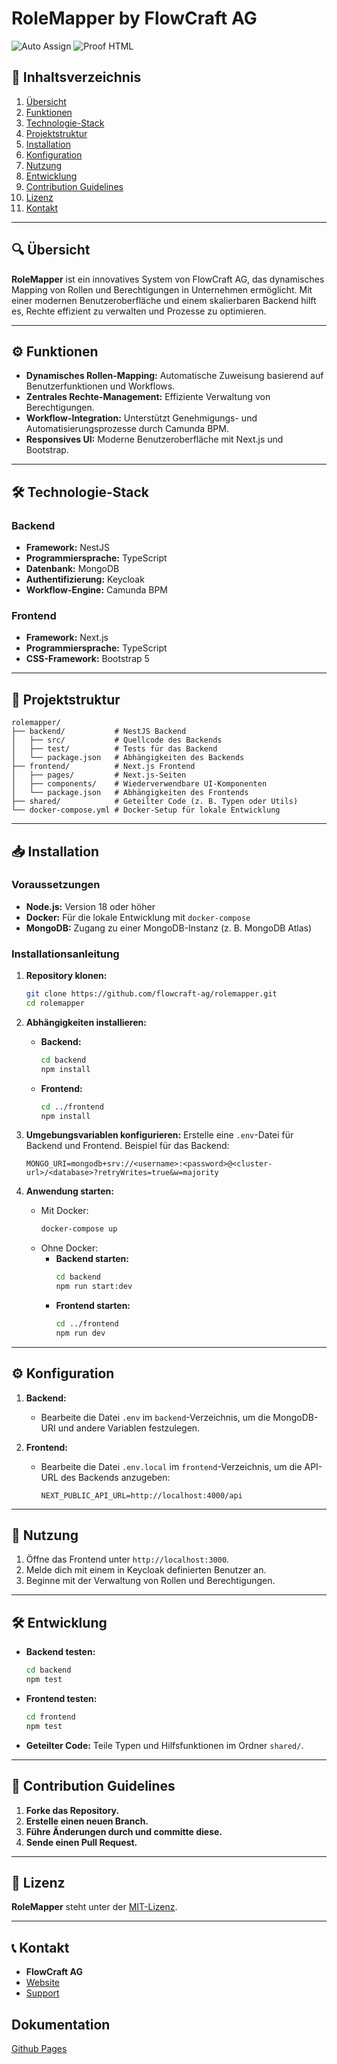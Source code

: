 # **RoleMapper** by FlowCraft AG

![Auto Assign](https://github.com/FlowCraft-AG/demo-repository/actions/workflows/auto-assign.yml/badge.svg)
![Proof HTML](https://github.com/FlowCraft-AG/demo-repository/actions/workflows/proof-html.yml/badge.svg)

## 📖 Inhaltsverzeichnis
1. [Übersicht](#-übersicht)
2. [Funktionen](#-funktionen)
3. [Technologie-Stack](#-technologie-stack)
4. [Projektstruktur](#-projektstruktur)
5. [Installation](#-installation)
6. [Konfiguration](#-konfiguration)
7. [Nutzung](#-nutzung)
8. [Entwicklung](#-entwicklung)
9. [Contribution Guidelines](#-contribution-guidelines)
10. [Lizenz](#-lizenz)
11. [Kontakt](#-kontakt)

---

## 🔍 Übersicht

**RoleMapper** ist ein innovatives System von FlowCraft AG, das dynamisches Mapping von Rollen und Berechtigungen in Unternehmen ermöglicht. Mit einer modernen Benutzeroberfläche und einem skalierbaren Backend hilft es, Rechte effizient zu verwalten und Prozesse zu optimieren.

---

## ⚙️ Funktionen

- **Dynamisches Rollen-Mapping:** Automatische Zuweisung basierend auf Benutzerfunktionen und Workflows.
- **Zentrales Rechte-Management:** Effiziente Verwaltung von Berechtigungen.
- **Workflow-Integration:** Unterstützt Genehmigungs- und Automatisierungsprozesse durch Camunda BPM.
- **Responsives UI:** Moderne Benutzeroberfläche mit Next.js und Bootstrap.

---

## 🛠 Technologie-Stack

### Backend
- **Framework:** NestJS
- **Programmiersprache:** TypeScript
- **Datenbank:** MongoDB
- **Authentifizierung:** Keycloak
- **Workflow-Engine:** Camunda BPM

### Frontend
- **Framework:** Next.js
- **Programmiersprache:** TypeScript
- **CSS-Framework:** Bootstrap 5

---

## 📂 Projektstruktur

```
rolemapper/
├── backend/           # NestJS Backend
│   ├── src/           # Quellcode des Backends
│   ├── test/          # Tests für das Backend
│   └── package.json   # Abhängigkeiten des Backends
├── frontend/          # Next.js Frontend
│   ├── pages/         # Next.js-Seiten
│   ├── components/    # Wiederverwendbare UI-Komponenten
│   └── package.json   # Abhängigkeiten des Frontends
├── shared/            # Geteilter Code (z. B. Typen oder Utils)
└── docker-compose.yml # Docker-Setup für lokale Entwicklung
```

---

## 📥 Installation

### Voraussetzungen
- **Node.js:** Version 18 oder höher
- **Docker:** Für die lokale Entwicklung mit `docker-compose`
- **MongoDB:** Zugang zu einer MongoDB-Instanz (z. B. MongoDB Atlas)

### Installationsanleitung

1. **Repository klonen:**
   ```bash
   git clone https://github.com/flowcraft-ag/rolemapper.git
   cd rolemapper
   ```

2. **Abhängigkeiten installieren:**
   - **Backend:**
     ```bash
     cd backend
     npm install
     ```
   - **Frontend:**
     ```bash
     cd ../frontend
     npm install
     ```

3. **Umgebungsvariablen konfigurieren:**
   Erstelle eine `.env`-Datei für Backend und Frontend. Beispiel für das Backend:
   ```
   MONGO_URI=mongodb+srv://<username>:<password>@<cluster-url>/<database>?retryWrites=true&w=majority
   ```

4. **Anwendung starten:**
   - Mit Docker:
     ```bash
     docker-compose up
     ```
   - Ohne Docker:
     - **Backend starten:**
       ```bash
       cd backend
       npm run start:dev
       ```
     - **Frontend starten:**
       ```bash
       cd ../frontend
       npm run dev
       ```

---

## ⚙️ Konfiguration

1. **Backend:**
   - Bearbeite die Datei `.env` im `backend`-Verzeichnis, um die MongoDB-URI und andere Variablen festzulegen.

2. **Frontend:**
   - Bearbeite die Datei `.env.local` im `frontend`-Verzeichnis, um die API-URL des Backends anzugeben:
     ```
     NEXT_PUBLIC_API_URL=http://localhost:4000/api
     ```

---

## 🚀 Nutzung

1. Öffne das Frontend unter `http://localhost:3000`.
2. Melde dich mit einem in Keycloak definierten Benutzer an.
3. Beginne mit der Verwaltung von Rollen und Berechtigungen.

---

## 🛠 Entwicklung

- **Backend testen:**
  ```bash
  cd backend
  npm test
  ```
- **Frontend testen:**
  ```bash
  cd frontend
  npm test
  ```
- **Geteilter Code:** Teile Typen und Hilfsfunktionen im Ordner `shared/`.

---

## 🤝 Contribution Guidelines

1. **Forke das Repository.**
2. **Erstelle einen neuen Branch.**
3. **Führe Änderungen durch und committe diese.**
4. **Sende einen Pull Request.**

---

## 📜 Lizenz

**RoleMapper** steht unter der [MIT-Lizenz](LICENSE).

---

## 📞 Kontakt

- **FlowCraft AG**
- [Website](https://www.flowcraft-ag.de)
- [Support](mailto:support@flowcraft-ag.de)

## Dokumentation

[Github Pages](https://FlowCraft-AG.github.io/RoleMapper/ )
